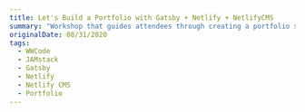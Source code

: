 ```yaml
---
title: Let's Build a Portfolio with Gatsby + Netlify + NetlifyCMS
summary: "Workshop that guides attendees through creating a portfolio site using JAMstack technologies such as Gatsby as a Static Site Generator, Netlify for deployment, and NetlifyCMS as a headless CMS to manage and create new content."
originalDate: 08/31/2020
tags:
  - WWCode
  - JAMstack
  - Gatsby
  - Netlify
  - Netlify CMS
  - Portfolio
---
```

